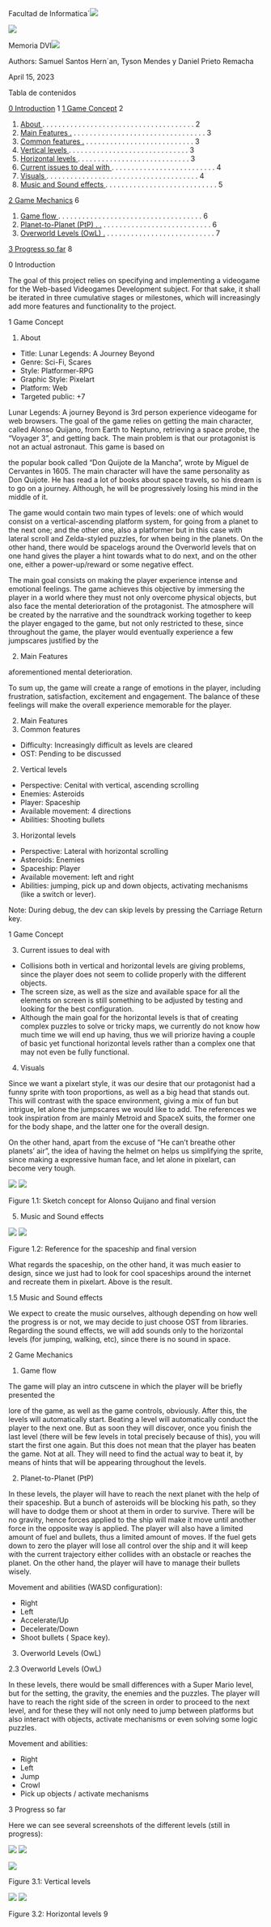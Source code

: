 ﻿Facultad de Informatica´![](README/Aspose.Words.d00c839d-a0ca-404c-9d85-918fd57013ac.001.png)

![](README/Aspose.Words.d00c839d-a0ca-404c-9d85-918fd57013ac.002.png)

Memoria DVI![](README/Aspose.Words.d00c839d-a0ca-404c-9d85-918fd57013ac.003.png)

Authors: Samuel Santos Hern´an, Tyson Mendes y Daniel Prieto Remacha

April 15, 2023

Tabla de contenidos

[0 Introduction](#_page2_x59.53_y84.19) 1 [1 Game Concept](#_page3_x119.06_y84.19) 2

1. [About ](#_page3_x119.06_y187.26). . . . . . . . . . . . . . . . . . . . . . . . . . . . . . . . . . . . . . 2
1. [Main Features .](#_page4_x59.53_y180.80) . . . . . . . . . . . . . . . . . . . . . . . . . . . . . . . . . 3
1. [Common features .](#_page4_x59.53_y218.31) . . . . . . . . . . . . . . . . . . . . . . . . . . . 3
1. [Vertical levels ](#_page4_x59.53_y317.96). . . . . . . . . . . . . . . . . . . . . . . . . . . . . . 3
1. [Horizontal levels ](#_page4_x59.53_y487.30). . . . . . . . . . . . . . . . . . . . . . . . . . . . 3
3. [Current issues to deal with ](#_page5_x119.06_y84.19). . . . . . . . . . . . . . . . . . . . . . . . . . 4
4. [Visuals ](#_page5_x119.06_y273.75). . . . . . . . . . . . . . . . . . . . . . . . . . . . . . . . . . . . . . 4
4. [Music and Sound effects ](#_page6_x59.53_y424.29). . . . . . . . . . . . . . . . . . . . . . . . . . . . 5

[2 Game Mechanics](#_page7_x119.06_y84.19) 6
 
1. [Game flow ](#_page7_x119.06_y186.80). . . . . . . . . . . . . . . . . . . . . . . . . . . . . . . . . . . . 6
1. [Planet-to-Planet (PtP) . .](#_page7_x119.06_y355.01) . . . . . . . . . . . . . . . . . . . . . . . . . . . 6
1. [Overworld Levels (OwL) .](#_page8_x59.53_y84.19) . . . . . . . . . . . . . . . . . . . . . . . . . . . 7

[3 Progress so far](#_page9_x119.06_y84.19) 8



<a name="_page2_x59.53_y84.19"></a>0 Introduction

The goal of this project relies on specifying and implementing a videogame for the Web-based Videogames Development subject. For that sake, it shall be iterated in three cumulative stages or milestones, which will increasingly add more features and functionality to the project.

1<a name="_page3_x119.06_y84.19"></a> Game Concept

1. About
- <a name="_page3_x119.06_y187.26"></a>Title: Lunar Legends: A Journey Beyond
- Genre: Sci-Fi, Scares
- Style: Platformer-RPG
- Graphic Style: Pixelart
- Platform: Web
- Targeted public: +7

Lunar Legends: A journey Beyond is 3rd person experience videogame for web browsers. The goal of the game relies on getting the main character, called Alonso Quijano, from Earth to Neptuno, retrieving a space probe, the “Voyager 3”, and getting back. The main problem is that our protagonist is not an actual astronaut. This game is based on

the popular book called “Don Quijote de la Mancha”, wrote by Miguel de Cervantes in 1605. The main character will have the same personality as Don Quijote. He has read a lot of books about space travels, so his dream is to go on a journey. Although, he will be progressively losing his mind in the middle of it.

The game would contain two main types of levels: one of which would consist on a vertical-ascending platform system, for going from a planet to the next one; and the other one, also a platformer but in this case with lateral scroll and Zelda-styled puzzles, for when being in the planets. On the other hand, there would be spacelogs around the Overworld levels that on one hand gives the player a hint towards what to do next, and on the other one, either a power-up/reward or some negative effect.

The main goal consists on making the player experience intense and emotional feelings. The game achieves this objective by immersing the player in a world where they must not only overcome physical objects, but also face the mental deterioration of the protagonist. The atmosphere will be created by the narrative and the soundtrack working together to keep the player engaged to the game, but not only restricted to these, since throughout the game, the player would eventually experience a few jumpscares justified by the

2. Main Features

aforementioned mental deterioration.

To sum up, the game will create a range of emotions in the player, including frustration, satisfaction, excitement and engagement. The balance of these feelings will make the overall experience memorable for the player.

2. Main<a name="_page4_x59.53_y180.80"></a> Features
1. Common<a name="_page4_x59.53_y218.31"></a> features
- Difficulty: Increasingly difficult as levels are cleared
- OST: Pending to be discussed
2. Vertical<a name="_page4_x59.53_y317.96"></a> levels
- Perspective: Cenital with vertical, ascending scrolling
- Enemies: Asteroids
- Player: Spaceship
- Available movement: 4 directions
- Abilities: Shooting bullets
3. Horizontal<a name="_page4_x59.53_y487.30"></a> levels
- Perspective: Lateral with horizontal scrolling
- Asteroids: Enemies
- Spaceship: Player
- Available movement: left and right
- Abilities: jumping, pick up and down objects, activating mechanisms (like a switch or lever).

Note: During debug, the dev can skip levels by pressing the Carriage Return key.

1 Game Concept

3. Current<a name="_page5_x119.06_y84.19"></a> issues to deal with
- Collisions both in vertical and horizontal levels are giving problems, since the player does not seem to collide properly with the different objects.
- The screen size, as well as the size and available space for all the elements on screen is still something to be adjusted by testing and looking for the best configuration.
- Although the main goal for the horizontal levels is that of creating complex puzzles to solve or tricky maps, we currently do not know how much time we will end up having, thus we will priorize having a couple of basic yet functional horizontal levels rather than a complex one that may not even be fully functional.
4. Visuals

<a name="_page5_x119.06_y273.75"></a>Since we want a pixelart style, it was our desire that our protagonist had a funny sprite with toon proportions, as well as a big head that stands out. This will contrast with the space environment, giving a mix of fun but intrigue, let alone the jumpscares we would like to add. The references we took inspiration from are mainly Metroid and SpaceX suits, the former one for the body shape, and the latter one for the overall design.

On the other hand, apart from the excuse of “He can’t breathe other planets’ air”, the idea of having the helmet on helps us simplifying the sprite, since making a expressive human face, and let alone in pixelart, can become very tough.

![](README/Aspose.Words.d00c839d-a0ca-404c-9d85-918fd57013ac.004.jpeg) ![](README/Aspose.Words.d00c839d-a0ca-404c-9d85-918fd57013ac.005.png)

Figure 1.1: Sketch concept for Alonso Quijano and final version

5. Music and Sound effects

![](README/Aspose.Words.d00c839d-a0ca-404c-9d85-918fd57013ac.006.png) ![](README/Aspose.Words.d00c839d-a0ca-404c-9d85-918fd57013ac.007.png)

Figure 1.2: Reference for the spaceship and final version

What regards the spaceship, on the other hand, it was much easier to design, since we just had to look for cool spaceships around the internet and recreate them in pixelart. Above is the result.

<a name="_page6_x59.53_y424.29"></a>1.5 Music and Sound effects

We expect to create the music ourselves, although depending on how well the progress is or not, we may decide to just choose OST from libraries. Regarding the sound effects, we will add sounds only to the horizontal levels (for jumping, walking, etc), since there is no sound in space.

<a name="_page7_x119.06_y84.19"></a>2 Game Mechanics

1. Game<a name="_page7_x119.06_y186.80"></a> flow

The game will play an intro cutscene in which the player will be briefly presented the

lore of the game, as well as the game controls, obviously. After this, the levels will automatically start. Beating a level will automatically conduct the player to the next one. But as soon they will discover, once you finish the last level (there will be few levels in total precisely because of this), you will start the first one again. But this does not mean that the player has beaten the game. Not at all. They will need to find the actual way to beat it, by means of hints that will be appearing throughout the levels.

2. Planet-to-Planet<a name="_page7_x119.06_y355.01"></a> (PtP)

In these levels, the player will have to reach the next planet with the help of their spaceship. But a bunch of asteroids will be blocking his path, so they will have to dodge them or shoot at them in order to survive. There will be no gravity, hence forces applied to the ship will make it move until another force in the opposite way is applied. The player will also have a limited amount of fuel and bullets, thus a limited amount of moves. If the fuel gets down to zero the player will lose all control over the ship and it will keep with the current trajectory either collides with an obstacle or reaches the planet. On the other hand, the player will have to manage their bullets wisely.

Movement and abilities (WASD configuration):

- Right
- Left
- Accelerate/Up
- Decelerate/Down
- Shoot bullets ( Space key).
3. Overworld Levels (OwL)

2\.3<a name="_page8_x59.53_y84.19"></a> Overworld Levels (OwL)

In these levels, there would be small differences with a Super Mario level, but for the setting, the gravity, the enemies and the puzzles. The player will have to reach the right side of the screen in order to proceed to the next level, and for these they will not only need to jump between platforms but also interact with objects, activate mechanisms or even solving some logic puzzles.

Movement and abilities:

- Right
- Left
- Jump
- Crowl
- Pick up objects / activate mechanisms

<a name="_page9_x119.06_y84.19"></a>3 Progress so far

Here we can see several screenshots of the different levels (still in progress):

![](README/Aspose.Words.d00c839d-a0ca-404c-9d85-918fd57013ac.008.jpeg) ![](README/Aspose.Words.d00c839d-a0ca-404c-9d85-918fd57013ac.009.jpeg)

![](README/Aspose.Words.d00c839d-a0ca-404c-9d85-918fd57013ac.010.jpeg)

Figure 3.1: Vertical levels

![](README/Aspose.Words.d00c839d-a0ca-404c-9d85-918fd57013ac.011.jpeg) ![](README/Aspose.Words.d00c839d-a0ca-404c-9d85-918fd57013ac.012.jpeg)

Figure 3.2: Horizontal levels
9

